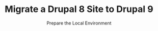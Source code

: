 ---
title: Migrate a Drupal 8 Site to Drupal 9
subtitle: Prepare the Local Environment
description: 
categories: [develop]
tags: [code, launch, migrate, site, updates]
contributors: [wordsmither]
reviewed: "2021-03-31"
layout: guide
permalink: docs/guides/drupal-9-v8/prepare
anchorid: prepare
editpath: drupal-9-v8/03-prepare.md
---